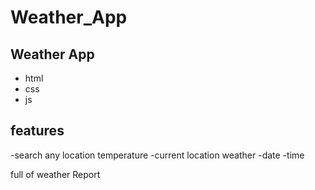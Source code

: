 # Weather_App
## Weather App

- html
- css
- js


## features

-search any location temperature
-current location weather
-date
-time

full of weather Report
